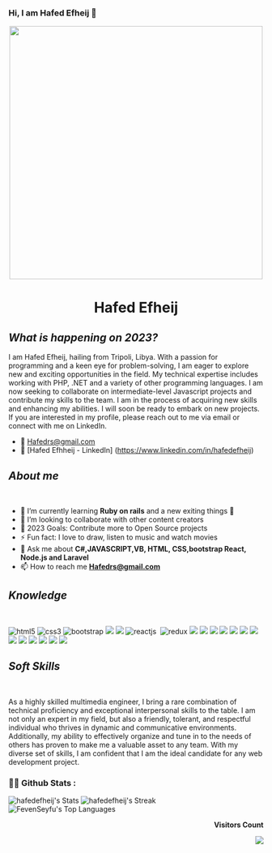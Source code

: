 ### Hi, I am Hafed Efheij 👋


<div id="header" align="center">
    <img src="https://media.giphy.com/media/26tn33aiTi1jkl6H6/giphy.gif" width="500"/>
 

  <h1><b>Hafed Efheij</b></h1>
 
</div>
<!------------------------------ Now ------------------------------>
 <section>
   <h2><i>What is happening on 2023?</i></h2>
I am Hafed Efheij, hailing from Tripoli, Libya. With a passion for programming and a keen eye for problem-solving, I am eager to explore new and exciting opportunities in the field. My technical expertise includes working with PHP, .NET and a variety of other programming languages. I am now seeking to collaborate on intermediate-level Javascript projects and contribute my skills to the team. I am in the process of acquiring new skills and enhancing my abilities. I will soon be ready to embark on new projects. If you are interested in my profile, please reach out to me via email or connect with me on LinkedIn.
  
 - 📧 Hafedrs@gmail.com
  - 🔗 [Hafed Efhheij - LinkedIn] (https://www.linkedin.com/in/hafedefheij)
</section>
<!------------------------------ Experience ------------------------------>
 <section>
  <h2><i>About me</i></h2>
  <br>
  <p>

- 🌱 I’m currently learning **Ruby on rails** and a new exiting things 🤣
- 👯 I’m looking to collaborate with other content creators
- 🥅 2023 Goals: Contribute more to Open Source projects
- ⚡ Fun fact: I love to draw, listen to music and watch movies
- 💬 Ask me about **C#,JAVASCRIPT,VB, HTML, CSS,bootstrap React, Node.js and Laravel**
- 📫 How to reach me **Hafedrs@gmail.com**
  </p>
</section>
<!------------------------------ Knowledge ------------------------------>
 <section>
  <h2><i>Knowledge</i></h2>
  <br>
<p align="left">
      <img src="https://img.shields.io/badge/HTML5-E34F26?style=for-the-badge&logo=html5&logoColor=white" alt="html5" />
 <img src="https://img.shields.io/badge/CSS3-1572B6?style=for-the-badge&logo=css3&logoColor=white" alt="css3" />
    <img src="https://img.shields.io/badge/Bootstrap-563D7C?style=for-the-badge&logo=bootstrap&logoColor=white" alt="bootstrap" />
  <img src="https://img.shields.io/badge/JavaScript-323330?style=for-the-badge&logo=javascript&logoColor=F7DF1E" />
 <img src="https://img.shields.io/badge/ruby-%23CC342D.svg?style=for-the-badge&logo=ruby&logoColor=white" />
      <img src="https://img.shields.io/badge/React-20232A?style=for-the-badge&logo=react&logoColor=61DAFB" alt="reactjs" />
      <img src="https://img.shields.io/badge/rails-%23CC0000.svg?style=for-the-badge&logo=ruby-on-rails&logoColor=white" alt=""rails />
    <img src="https://img.shields.io/badge/Redux-593D88.svg?style=for-the-badge&logo=redux&logoColor=white" alt="redux" />

  <img src="https://img.shields.io/badge/PostgreSQL-316192?style=for-the-badge&logo=postgresql&logoColor=white" />
    <img src="https://img.shields.io/badge/MongoDB-4EA94B?style=for-the-badge&logo=mongodb&logoColor=white" />

  <img src="https://img.shields.io/badge/C%2B%2B-00599C?style=for-the-badge&logo=c%2B%2B&logoColor=white" />
  <img src="https://img.shields.io/badge/SQLite-07405E?style=for-the-badge&logo=sqlite&logoColor=white" />
  <img src="https://img.shields.io/badge/json-5E5C5C?style=for-the-badge&logo=json&logoColor=white" />
    <img src="https://img.shields.io/badge/React-20232A?style=for-the-badge&logo=react&logoColor=61DAFB" />
    <img src="https://img.shields.io/badge/Node.js-339933?style=for-the-badge&logo=nodedotjs&logoColor=white" />
    
  <img src="https://img.shields.io/badge/React_Native-20232A?style=for-the-badge&logo=react&logoColor=61DAFB" />
    <img src="https://img.shields.io/badge/Express.js-000000?style=for-the-badge&logo=express&logoColor=white" />

  <img src="https://img.shields.io/badge/Visual_Studio_Code-0078D4?style=for-the-badge&logo=visual%20studio%20code&logoColor=white" />
  <img src="https://img.shields.io/badge/GIT-E44C30?style=for-the-badge&logo=git&logoColor=white" />
  <img src="https://img.shields.io/badge/GitHub-100000?style=for-the-badge&logo=github&logoColor=white" />
    <img src="https://img.shields.io/badge/Slack-4A154B?style=for-the-badge&logo=slack&logoColor=white" />
  </p>
</section>
<!------------------------------ Soft Skills ------------------------------>
 <section>
  <h2><i>Soft Skills</i></h2>
  <br>
  <p>
As a highly skilled multimedia engineer, I bring a rare combination of technical proficiency and exceptional interpersonal skills to the table. I am not only an expert in my field, but also a friendly, tolerant, and respectful individual who thrives in dynamic and communicative environments. Additionally, my ability to effectively organize and tune in to the needs of others has proven to make me a valuable asset to any team. With my diverse set of skills, I am confident that I am the ideal candidate for any web development project.
  </p>
</section>

<!------------------------------ My GitHub Stats ------------------------------>

 ### :woman_technologist: Github Stats :
           
  ![hafedefheij's Stats](https://github-readme-stats.vercel.app/api?username=hafedefheij&theme=vue-dark&show_icons=true&hide_border=true&count_private=true)
  ![hafedefheij's Streak](https://github-readme-streak-stats.herokuapp.com/?user=hafedefheij&theme=vue-dark&hide_border=true)
  ![FevenSeyfu's Top Languages](https://github-readme-stats.vercel.app/api/top-langs/?username=hafedefheij&theme=vue-dark&show_icons=true&hide_border=true&layout=compact)

  
<div align="end">
<p><b>Visitors Count</b></p>  
<img src="https://profile-counter.glitch.me/{hafedefheij}/count.svg" />
</div>
